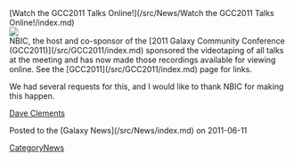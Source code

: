 <div class='newsItemHeader'>[Watch the GCC2011 Talks Online!](/src/News/Watch the GCC2011 Talks Online!/index.md)</div>

<div class='right'><a href='/src/GCC2011/index.md'><img src="/src/Events/GCC2011LogoShort170.png" /></a></div>
NBIC, the host and co-sponsor of the [2011 Galaxy Community Conference (GCC2011)](/src/GCC2011/index.md) sponsored the videotaping of all talks at the meeting and has now made those recordings available for viewing online.  See the [GCC2011](/src/GCC2011/index.md) page for links.

We had several requests for this, and I would like to thank NBIC for making this happen.

[Dave Clements](/src/DaveClements/index.md)

<div class='newsItemFooter'>Posted to the [Galaxy News](/src/News/index.md) on 2011-06-11</div>

[CategoryNews](/src/CategoryNews/index.md)
